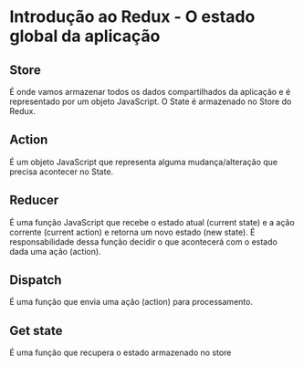 # Introdução ao Redux - O estado global da aplicação

## Store

É onde vamos armazenar todos os dados compartilhados da aplicação e é representado por um objeto JavaScript. O State é armazenado no Store do Redux.

## Action

É um objeto JavaScript que representa alguma mudança/alteração que precisa acontecer no State.

## Reducer

É uma função JavaScript que recebe o estado atual (current state) e a ação corrente (current action) e retorna um novo estado (new state). É responsabilidade dessa função decidir o que acontecerá com o estado dada uma ação (action).

## Dispatch

É uma função que envia uma ação (action) para processamento.

## Get state

É uma função que recupera o estado armazenado no store
